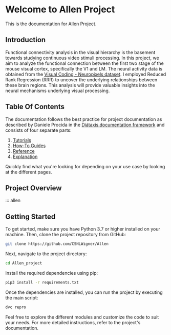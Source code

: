 # Welcome to Allen Project

This is the documentation for Allen Project.

## Introduction

Functional connectivity analysis in the visual hierarchy is the basement towards studying continuous video stimuli processing. In this project, we aim to analyze the functional connection between the first two stage of the mouse visual cortex, specifically the V1 and LM. The neural activity data is obtained from the [Visual Coding - Neuropixels dataset](https://allensdk.readthedocs.io/en/latest/visual_coding_neuropixels.html). I employed Reduced Rank Regression (RRR) to uncover the underlying relationships between these brain regions. This analysis will provide valuable insights into the neural mechanisms underlying visual processing.

## Table Of Contents

The documentation follows the best practice for
project documentation as described by Daniele Procida
in the [Diátaxis documentation framework](https://diataxis.fr/)
and consists of four separate parts:

1. [Tutorials](tutorials.md)
2. [How-To Guides](how-to-guides.md)
3. [Reference](reference.md)
4. [Explanation](explanation.md)

Quickly find what you're looking for depending on
your use case by looking at the different pages.

## Project Overview

::: allen

## Getting Started

To get started, make sure you have Python 3.7 or higher installed on your machine. Then, clone the project repository from GitHub:

```sh
git clone https://github.com/CSNLWigner/Allen
```

Next, navigate to the project directory:

```sh
cd Allen_project
```

Install the required dependencies using pip:

```sh
pip3 install -r requirements.txt
```

Once the dependencies are installed, you can run the project by executing the main script:

```sh
dvc repro
```

Feel free to explore the different modules and customize the code to suit your needs. For more detailed instructions, refer to the project's documentation.
